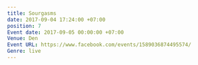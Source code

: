 ```yaml
---
title: Sourgasms
date: 2017-09-04 17:24:00 +07:00
position: 7
Event date: 2017-09-05 00:00:00 +07:00
Venue: Den
Event URL: https://www.facebook.com/events/1589036874495574/
Genre: live
---
```


